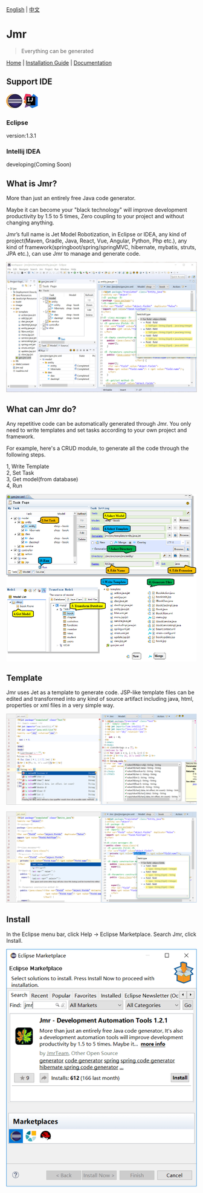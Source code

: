 [English](README.md) | [中文](README.zh.md) 

# Jmr

> Everything can be generated

<a href="http://www.jmr-source.com" target="_blank">Home</a> | 
<a href="http://www.jmr-source.com/doc/en/index.html#html/install-and-uninstall.html" target="_blank">Installation Guide</a> |
<a href="http://www.jmr-source.com/doc/en/index.html" target="_blank">Documentation</a>


## Support IDE

![](image/eclipse.jpg) ![](image/idea.jpg)

### Eclipse  
version:1.3.1 
### Intellij IDEA
developing(Coming Soon) 
## What is Jmr?

More than just an entirely free Java code generator. 

Maybe it can become your "black technology" will improve development productivity by 1.5 to 5 times, Zero coupling to your project and without changing anything.

Jmr’s full name is Jet Model Robotization, in Eclipse or IDEA, any kind of project(Maven, Gradle, Java, React, Vue, Angular, Python, Php etc.), any kind of framework(springboot/spring/springMVC, hibernate, mybatis, struts, JPA etc.), can use Jmr to manage and generate code.


![](image/8.png)

## What can Jmr do?

Any repetitive code can be automatically generated through Jmr. You only need to write templates and set tasks according to your own project and framework.

For example, here's a CRUD module, to generate all the code through the following steps.

1, Write Template   
2, Set Task  
3, Get model(from database)  
4, Run

![](image/1.png)

## Template

Jmr uses Jet as a template to generate code. JSP-like template files can be edited and transformed into any kind of source artifact including java, html, properties or xml files in a very simple way.

![](image/editor_1.png)


![](image/editor_2.png)

## <span id="1">Install</span>

In the Eclipse menu bar, click Help -> Eclipse Marketplace. Search Jmr, click Install.

![](image/5.png)